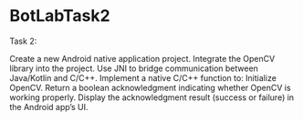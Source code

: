 # BotLabTask2

Task 2:

Create a new Android native application project.
Integrate the OpenCV library into the project.
Use JNI to bridge communication between Java/Kotlin and C/C++.
Implement a native C/C++ function to:
Initialize OpenCV.
Return a boolean acknowledgment indicating whether OpenCV is working properly.
Display the acknowledgment result (success or failure) in the Android app’s UI.
